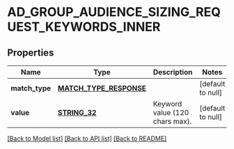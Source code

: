 # AD_GROUP_AUDIENCE_SIZING_REQUEST_KEYWORDS_INNER

## Properties
Name | Type | Description | Notes
------------ | ------------- | ------------- | -------------
**match_type** | [**MATCH_TYPE_RESPONSE**](MatchTypeResponse.md) |  | [default to null]
**value** | [**STRING_32**](STRING_32.md) | Keyword value (120 chars max). | [default to null]

[[Back to Model list]](../README.md#documentation-for-models) [[Back to API list]](../README.md#documentation-for-api-endpoints) [[Back to README]](../README.md)


